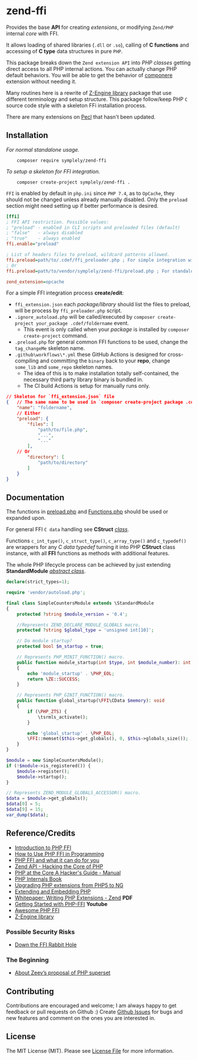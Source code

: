 # zend-ffi

Provides the base **API** for creating _extensions_, or modifying `Zend/PHP` internal _core_ with FFI.

It allows loading of shared libraries (`.dll` or `.so`), calling of **C functions** and accessing of **C type** data structures in pure `PHP`.

This package breaks down the `Zend extension API` into _PHP classes_ getting direct access to all PHP internal actions. You can actually change PHP default behaviors. You will be able to get the behavior of [componere](http://docs.php.net/manual/en/intro.componere.php) extension without needing it.

Many routines here is a rewrite of [Z-Engine library](https://github.com/lisachenko/z-engine) package that use different terminology and setup structure. This package follow/keep PHP `C` source code style with a skeleton FFi installation process.

There are many extensions on [Pecl](https://pecl.php.net/package-stats.php) that hasn't been updated.

## Installation

_For normal standalone usage._

```shell
    composer require symplely/zend-ffi
```

_To setup a skeleton for FFI integration._

```shell
    composer create-project symplely/zend-ffi .
```

`FFI` is enabled by default in `php.ini` since `PHP 7.4`, as to `OpCache`, they should not be changed unless already manually disabled.
Only the `preload` section might need setting up if better performance is desired.

```ini
[ffi]
; FFI API restriction. Possible values:
; "preload" - enabled in CLI scripts and preloaded files (default)
; "false"   - always disabled
; "true"    - always enabled
ffi.enable="preload"

; List of headers files to preload, wildcard patterns allowed.
ffi.preload=path/to/.cdef/ffi_preloader.php ; For simple integration with other FFI extensions
; Or
ffi.preload=path/to/vendor/symplely/zend-ffi/preload.php ; For standalone usage

zend_extension=opcache
```

For a simple FFI integration process **create/edit**:

- `ffi_extension.json`  each _package/library_ should list the files to preload, will be process by `ffi_preloader.php` script.
- `.ignore_autoload.php` will be called/executed by `composer create-project your_package .cdef/foldername` event.
  - This event is only called when your _package_ is installed by `composer create-project` command.
- `.preload.php` for general common FFI functions to be used, change the `tag_changeMe` skeleton name.
- `.github\workflows\*.yml` these GitHub Actions is designed for cross-compiling and committing the `binary` back to your **repo**, change `some_lib` and `some_repo` skeleton names.
  - The idea of this is to make installation totally self-contained, the necessary third party library binary is bundled in.
  - The CI build Actions is setup for manually runs only.

```json
// Skeleton for `ffi_extension.json` file
{   // The same name to be used in `composer create-project package .cdef/foldername`
    "name": "foldername",
    // Either
    "preload": {
        "files": [
            "path/to/file.php",
            "...",
            "..."
        ],
    // Or
        "directory": [
            "path/to/directory"
        ]
    }
}
```

## Documentation

The functions in [preload.php](https://github.com/symplely/zend-ffi/blob/main/preload.php) and [Functions.php](https://github.com/symplely/zend-ffi/blob/main/zend/Functions.php) should be used or expanded upon.

For general FFI `C data` handling see **CStruct** [_class_](https://github.com/symplely/zend-ffi/blob/main/zend/CStruct.php).

Functions `c_int_type()`, `c_struct_type()`, `c_array_type()` and `c_typedef()` are wrappers for any _C data typedef_ turning it into PHP **CStruct** class instance, with all **FFI** functions as methods with additional features.

The whole PHP lifecycle process can be achieved by just extending **StandardModule** [_abstract class_](https://github.com/symplely/zend-ffi/blob/main/zend/StandardModule.php).

```php
declare(strict_types=1);

require 'vendor/autoload.php';

final class SimpleCountersModule extends \StandardModule
{
    protected ?string $module_version = '0.4';

    //Represents ZEND_DECLARE_MODULE_GLOBALS macro.
    protected ?string $global_type = 'unsigned int[10]';

    // Do module startup?
    protected bool $m_startup = true;

    // Represents PHP_MINIT_FUNCTION() macro.
    public function module_startup(int $type, int $module_number): int
    {
        echo 'module_startup' . \PHP_EOL;
        return \ZE::SUCCESS;
    }

    // Represents PHP_GINIT_FUNCTION() macro.
    public function global_startup(\FFI\CData $memory): void
    {
        if (\PHP_ZTS) {
            \tsrmls_activate();
        }

        echo 'global_startup' . \PHP_EOL;
        \FFI::memset($this->get_globals(), 0, $this->globals_size());
    }
}

$module = new SimpleCountersModule();
if (!$module->is_registered()) {
    $module->register();
    $module->startup();
}

// Represents ZEND_MODULE_GLOBALS_ACCESSOR() macro.
$data = $module->get_globals();
$data[0] = 5;
$data[9] = 15;
var_dump($data);
```

## Reference/Credits

- [Introduction to PHP FFI](https://dev.to/verkkokauppacom/introduction-to-php-ffi-po3)
- [How to Use PHP FFI in Programming](https://spiralscout.com/blog/how-to-use-php-ffi-in-programming)
- [PHP FFI and what it can do for you](https://phpconference.com/blog/php-ffi-and-what-it-can-do-for-you/)
- [Zend API - Hacking the Core of PHP](https://www.cs.helsinki.fi/u/laine/php/zend.html)
- [PHP at the Core A Hacker's Guide - Manual](http://php.adamharvey.name/manual/en/internals2.php)
- [PHP Internals Book](https://www.phpinternalsbook.com/index.html)
- [Upgrading PHP extensions from PHP5 to NG](https://wiki.php.net/phpng-upgrading)
- [Extending and Embedding PHP](https://flylib.com/books/en/2.565.1/)
- [Whitepaper: Writing PHP Extensions - Zend](https://www.zend.com/sites/zend/files/pdfs/whitepaper-zend-php-extensions.pdf) **PDF**
- [Getting Started with PHP-FFI](https://www.youtube.com/watch?v=7pfjvRupoqg) **Youtube**
- [Awesome PHP FFI](https://github.com/gabrielrcouto/awesome-php-ffi)
- [Z-Engine library](https://github.com/lisachenko/z-engine)

### Possible Security Risks

- [Down the FFI Rabbit Hole](https://pwnfirstsear.ch/2020/07/20/0ctf2020-noeasyphp.html)

### The Beginning

- [About Zeev’s proposal of PHP superset](https://william-pinaud.medium.com/about-zeevs-proposal-of-php-superset-9e291f0de630)

## Contributing

Contributions are encouraged and welcome; I am always happy to get feedback or pull requests on Github :) Create [Github Issues](https://github.com/symplely/uv-ffi/issues) for bugs and new features and comment on the ones you are interested in.

## License

The MIT License (MIT). Please see [License File](LICENSE) for more information.

